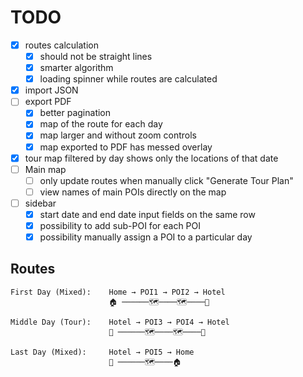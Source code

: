 # TODO

- [x] routes calculation 
  - [x] should not be straight lines
  - [x] smarter algorithm
  - [x] loading spinner while routes are calculated

- [x] import JSON
- [ ] export PDF
  - [x] better pagination
  - [x] map of the route for each day
  - [x] map larger and without zoom controls
  - [x] map exported to PDF has messed overlay
- [x] tour map filtered by day shows only the locations of that date
- [ ] Main map
  - [ ] only update routes when manually click "Generate Tour Plan"
  - [ ] view names of main POIs directly on the map
- [ ] sidebar
  - [x] start date and end date input fields on the same row
  - [x] possibility to add sub-POI for each POI
  - [x] possibility manually assign a POI to a particular day

## Routes

```
First Day (Mixed):    Home → POI1 → POI2 → Hotel
                      🏠 ──────🗺️────🗺️────🏨

Middle Day (Tour):    Hotel → POI3 → POI4 → Hotel  
                      🏨 ──────🗺️────🗺️────🏨

Last Day (Mixed):     Hotel → POI5 → Home
                      🏨 ──────🗺️────🏠
```